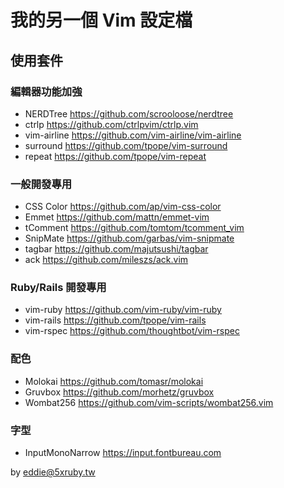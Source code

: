 # 我的另一個 Vim 設定檔

## 使用套件

### 編輯器功能加強

- NERDTree <https://github.com/scrooloose/nerdtree>
- ctrlp <https://github.com/ctrlpvim/ctrlp.vim>
- vim-airline <https://github.com/vim-airline/vim-airline>
- surround <https://github.com/tpope/vim-surround>
- repeat <https://github.com/tpope/vim-repeat>

### 一般開發專用

- CSS Color <https://github.com/ap/vim-css-color>
- Emmet <https://github.com/mattn/emmet-vim>
- tComment <https://github.com/tomtom/tcomment_vim>
- SnipMate <https://github.com/garbas/vim-snipmate>
- tagbar <https://github.com/majutsushi/tagbar>
- ack <https://github.com/mileszs/ack.vim>

### Ruby/Rails 開發專用

- vim-ruby <https://github.com/vim-ruby/vim-ruby>
- vim-rails <https://github.com/tpope/vim-rails>
- vim-rspec <https://github.com/thoughtbot/vim-rspec>

### 配色

- Molokai <https://github.com/tomasr/molokai>
- Gruvbox <https://github.com/morhetz/gruvbox>
- Wombat256 <https://github.com/vim-scripts/wombat256.vim>

### 字型

- InputMonoNarrow <https://input.fontbureau.com>

by eddie@5xruby.tw
